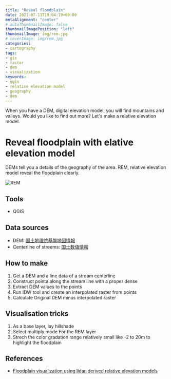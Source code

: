 ```yaml
---
title: "Reveal floodplain"
date: 2021-07-11T19:04:19+09:00
metaAlignment: "center"
# autoThumbnailImage: false
thumbnailImagePosition: "left"
thumbnailImage: img/rem.jpg
# coverImage: img/rem.jpg
categories:
- cartography
tags:
- gis
- raster
- dem
- visualization
keywords:
- qgis
- relative elevation model
- geography
- dem
---
```

When you have a DEM, digital elevation model, you will find mountains and valleys. Would you like to find out more? Let's make a relative elevation model.
<!--more-->

# Reveal floodplain with elative elevation model

DEMs tell you a details of the geography of the area. REM, relative elevation model reveal the floodplain clearly.

![REM](/img/rem.png)

## Tools

- QGIS

## Data sources

- DEM: [国土地理院基盤地図情報](https://fgd.gsi.go.jp/download/menu.php)
- Centerline of streems: [国土数値情報](https://nlftp.mlit.go.jp/ksj/)

## How to make

1. Get a DEM and a line data of a stream centerline
2. Construct pointa along the stream line with a proper dense
3. Extract DEM values to the points
4. Run IDW tool and create an interpolated raster from points
5. Calculate Original DEM minus interpolated raster

## Visualisation tricks

1. As a base layer, lay hillshade
2. Select multiply mode For the REM layer
3. Strech the color gradation range relatively small like -2 to 20m to highlight the floodplain

## References

- [Floodplain visualization using lidar-derived relative elevation models](https://www.dnr.wa.gov/publications/ger_presentations_dmt_2016_coe.pdf)
